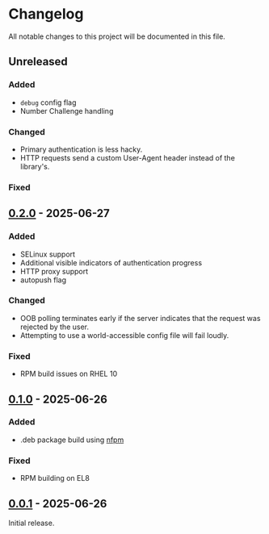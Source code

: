 # Changelog

All notable changes to this project will be documented in this file.

## Unreleased

### Added
- `debug` config flag
- Number Challenge handling

### Changed
- Primary authentication is less hacky.
- HTTP requests send a custom User-Agent header instead of the library's.

### Fixed

## [0.2.0](https://github.com/flowerysong/pam_okta_auth/releases/tag/v0.2.0) - 2025-06-27

### Added
- SELinux support
- Additional visible indicators of authentication progress
- HTTP proxy support
- autopush flag

### Changed
- OOB polling terminates early if the server indicates that the request was
  rejected by the user.
- Attempting to use a world-accessible config file will fail loudly.

### Fixed
- RPM build issues on RHEL 10

## [0.1.0](https://github.com/flowerysong/pam_okta_auth/releases/tag/v0.1.0) - 2025-06-26

### Added
- .deb package build using [nfpm](https://nfpm.goreleaser.com/)

### Fixed
- RPM building on EL8

## [0.0.1](https://github.com/flowerysong/pam_okta_auth/releases/tag/v0.0.1) - 2025-06-26

Initial release.
